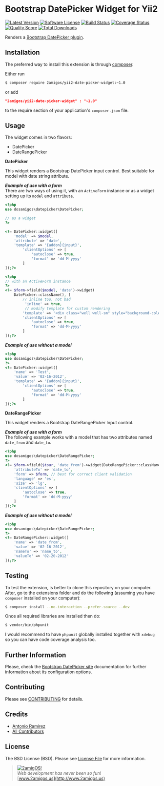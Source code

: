 Bootstrap DatePicker Widget for Yii2
====================================

[![Latest Version](https://img.shields.io/github/tag/2amigos/yii2-date-picker-widget.svg?style=flat-square&label=release)](https://github.com/2amigos/yii2-date-picker-widget/tags)
[![Software License](https://img.shields.io/badge/license-BSD-brightgreen.svg?style=flat-square)](LICENSE.md)
[![Build Status](https://img.shields.io/travis/2amigos/yii2-date-picker-widget/master.svg?style=flat-square)](https://travis-ci.org/2amigos/yii2-date-picker-widget)
[![Coverage Status](https://img.shields.io/scrutinizer/coverage/g/2amigos/yii2-date-picker-widget.svg?style=flat-square)](https://scrutinizer-ci.com/g/2amigos/yii2-date-picker-widget/code-structure)
[![Quality Score](https://img.shields.io/scrutinizer/g/2amigos/yii2-date-picker-widget.svg?style=flat-square)](https://scrutinizer-ci.com/g/2amigos/yii2-date-picker-widget)
[![Total Downloads](https://img.shields.io/packagist/dt/2amigos/yii2-date-picker-widget.svg?style=flat-square)](https://packagist.org/packages/2amigos/yii2-date-picker-widget)


Renders a [Bootstrap DatePicker plugin](http://bootstrapformhelpers.com/datepicker/).

Installation
------------
The preferred way to install this extension is through [composer](http://getcomposer.org/download/).

Either run

```bash
$ composer require 2amigos/yii2-date-picker-widget:~1.0
```
or add

```json
"2amigos/yii2-date-picker-widget" : "~1.0"
```

to the require section of your application's `composer.json` file.

Usage
-----
The widget comes in two flavors: 

- DatePicker
- DateRangePicker

**DatePicker**

This widget renders a Bootstrap DatePicker input control. Best suitable for model with date string attribute.

***Example of use with a form***  
There are two ways of using it, with an `ActiveForm` instance or as a widget setting up its `model` and `attribute`.

```php
<?php
use dosamigos\datepicker\DatePicker;

// as a widget
?>

<?= DatePicker::widget([
    'model' => $model,
    'attribute' => 'date',
    'template' => '{addon}{input}',
        'clientOptions' => [
            'autoclose' => true,
            'format' => 'dd-M-yyyy'
        ]
]);?>

<?php 
// with an ActiveForm instance 
?>
<?= $form->field($model, 'date')->widget(
    DatePicker::className(), [
        // inline too, not bad
         'inline' => true, 
         // modify template for custom rendering
        'template' => '<div class="well well-sm" style="background-color: #fff; width:250px">{input}</div>',
        'clientOptions' => [
            'autoclose' => true,
            'format' => 'dd-M-yyyy'
        ]
]);?>
```  
***Example of use without a model***

```php
<?php
use dosamigos\datepicker\DatePicker;
?>
<?= DatePicker::widget([
    'name' => 'Test',
    'value' => '02-16-2012',
    'template' => '{addon}{input}',
        'clientOptions' => [
            'autoclose' => true,
            'format' => 'dd-M-yyyy'
        ]
]);?>
```
**DateRangePicker**  

This widget renders a Bootstrap DateRangePicker Input control. 

***Example of use with a form***  
The following example works with a model that has two attributes named `date_from` and `date_to`.

```php
<?php
use dosamigos\datepicker\DateRangePicker;
?>
<?= $form->field($tour, 'date_from')->widget(DateRangePicker::className(), [
    'attributeTo' => 'date_to', 
    'form' => $form, // best for correct client validation
    'language' => 'es',
    'size' => 'lg',
    'clientOptions' => [
        'autoclose' => true,
        'format' => 'dd-M-yyyy'
    ]
]);?>
```  
***Example of use without a model***

```php  
<?php
use dosamigos\datepicker\DateRangePicker;
?>
<?= DateRangePicker::widget([
    'name' => 'date_from',
    'value' => '02-16-2012',
    'nameTo' => 'name_to',
    'valueTo' => '02-20-2012'
]);?>
```

Testing
-------

To test the extension, is better to clone this repository on your computer. After, go to the extensions folder and do
the following (assuming you have `composer` installed on your computer): 

```bash 
$ composer install --no-interaction --prefer-source --dev
```
Once all required libraries are installed then do: 

```bash 
$ vendor/bin/phpunit
```

I would recommend to have `phpunit` globally installed together with `xdebug` so you can have code coverage analysis too.

Further Information
-------------------
Please, check the [Bootstrap DatePicker site](http://bootstrap-datepicker.readthedocs.io/en/latest/) documentation for further information about its configuration options. 

Contributing
------------

Please see [CONTRIBUTING](CONTRIBUTING.md) for details.

Credits
-------

- [Antonio Ramirez](https://github.com/tonydspaniard)
- [All Contributors](../../contributors)

License
-------

The BSD License (BSD). Please see [License File](LICENSE.md) for more information.


> [![2amigOS!](http://www.gravatar.com/avatar/55363394d72945ff7ed312556ec041e0.png)](http://www.2amigos.us)  
<i>Web development has never been so fun!</i>  
[www.2amigos.us](http://www.2amigos.us)
